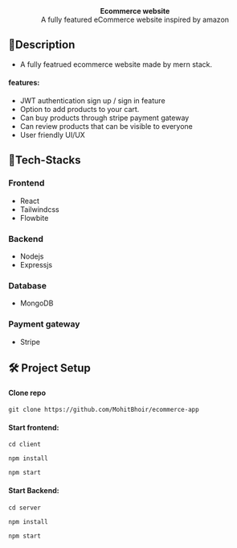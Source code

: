 

<div align="center">
   <strong>Ecommerce website</strong>
  <br>
  A fully featured eCommerce website inspired by amazon<br>
</div>


## 📝**Description**

* A fully featrued ecommerce website made by mern stack.

#### features:
* JWT authentication sign up / sign in feature
* Option to add products to your cart.
* Can buy products through stripe payment gateway
* Can review products that can be visible to everyone
* User friendly UI/UX


## 🤖**Tech-Stacks**
### Frontend
* React
* Tailwindcss
* Flowbite

### Backend
* Nodejs
* Expressjs

### Database
* MongoDB

### Payment gateway
* Stripe


## 🛠 Project Setup

#### Clone repo 
`git clone https://github.com/MohitBhoir/ecommerce-app`

#### Start frontend:

`cd client`

`npm install`

`npm start`

#### Start Backend: 

`cd server`

`npm install`

`npm start`
